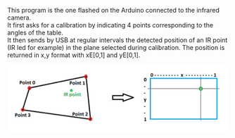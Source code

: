 This program is the one flashed on the Arduino connected to the infrared camera.<br />
It first asks for a calibration by indicating 4 points corresponding to the angles of the table.<br />
It then sends by USB at regular intervals the detected position of an IR point (IR led for example) in the plane selected during calibration. The position is returned in x,y format with xE[0,1] and yE[0,1].<br />

![schem_ir_points](https://raw.githubusercontent.com/Twistix/interactive-board-table/main/Arduino%20program/schem_ir_points.png)
